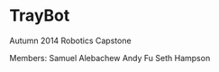 TrayBot
==============

Autumn 2014 Robotics Capstone

Members:
Samuel Alebachew
Andy Fu
Seth Hampson
